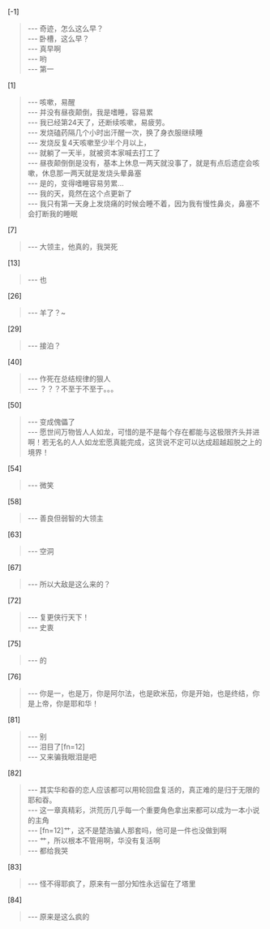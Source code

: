 
[-1] 
>--- 奇迹，怎么这么早？<br>
>--- 卧槽，这么早？<br>
>--- 真早啊<br>
>--- 哟<br>
>--- 第一<br>

[1] 
>--- 咳嗽，易醒<br>
>--- 并没有昼夜颠倒，我是嗜睡，容易累<br>
>--- 我已经第24天了，还断续咳嗽，易疲劳。<br>
>--- 发烧磕药隔几个小时出汗醒一次，换了身衣服继续睡<br>
>--- 发烧反复4天咳嗽至少半个月以上，<br>
>--- 就躺了一天半，就被资本家喊去打工了<br>
>--- 昼夜颠倒倒是没有，基本上休息一两天就没事了，就是有点后遗症会咳嗽，休息那一两天就是发烧头晕鼻塞<br>
>--- 是的，变得嗜睡容易劳累…<br>
>--- 我的天，竟然在这个点更新了<br>
>--- 我只有第一天身上发烧痛的时候会睡不着，因为我有慢性鼻炎，鼻塞不会打断我的睡眠<br>

[7] 
>--- 大领主，他真的，我哭死<br>

[13] 
>--- 也<br>

[26] 
>--- 羊了？~<br>

[29] 
>--- 接泊？<br>

[40] 
>--- 作死在总结规律的狠人<br>
>--- ？？？不至于不至于。。。<br>

[50] 
>--- 变成傀儡了<br>
>--- 愿世间万物皆人人如龙，可惜的是不是每个存在都能与这极限齐头并进啊！若无名的人人如龙宏愿真能完成，这货说不定可以达成超越超脱之上的境界！<br>

[54] 
>--- 微笑<br>

[58] 
>--- 善良但弱智的大领主<br>

[63] 
>--- 空洞<br>

[67] 
>--- 所以大敌是这么来的？<br>

[72] 
>--- 复更侠行天下！<br>
>--- 史衷<br>

[75] 
>--- 的<br>

[76] 
>--- 你是一，也是万，你是阿尔法，也是欧米茄，你是开始，也是终结，你是上帝，你是耶和华！<br>

[81] 
>--- 别<br>
>--- 泪目了[fn=12]<br>
>--- 又来骗我眼泪是吧<br>

[82] 
>--- 其实华和昋的恋人应该都可以用轮回盘复活的，真正难的是归于无限的耶和昋。<br>
>--- 这一章真精彩，洪荒历几乎每一个重要角色拿出来都可以成为一本小说的主角<br>
>--- [fn=12]艹，这不是楚浩骗人那套吗，他可是一件也没做到啊<br>
>--- 艹，所以根本不管用啊，华没有复活啊<br>
>--- 都给我哭<br>

[83] 
>--- 怪不得耶疯了，原来有一部分知性永远留在了塔里<br>

[84] 
>--- 原来是这么疯的<br>
